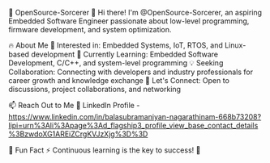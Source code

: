 🚀 OpenSource-Sorcerer
   👋 Hi there! I'm @OpenSource-Sorcerer, an aspiring Embedded Software Engineer passionate about low-level programming, firmware development, and system optimization.

🔥 About Me
   👀 Interested in: Embedded Systems, IoT, RTOS, and Linux-based development
   🌱 Currently Learning: Embedded Software Development, C/C++, and system-level programming
   💡 Seeking Collaboration: Connecting with developers and industry professionals for career growth and knowledge exchange
   🤝 Let's Connect: Open to discussions, project collaborations, and networking

📫 Reach Out to Me
   🔗 LinkedIn Profile - https://www.linkedin.com/in/balasubramaniyan-nagarathinam-668b73208?lipi=urn%3Ali%3Apage%3Ad_flagship3_profile_view_base_contact_details%3BzwdoXG1AREiZCrgKVJzXjg%3D%3D

🎯 Fun Fact
   ⚡ Continuous learning is the key to success! 🚀
<!---
OpenSource-Sorcerer/OpenSource-Sorcerer is a ✨ special ✨ repository because its `README.md` (this file) appears on your GitHub profile.
You can click the Preview link to take a look at your changes.
--->
